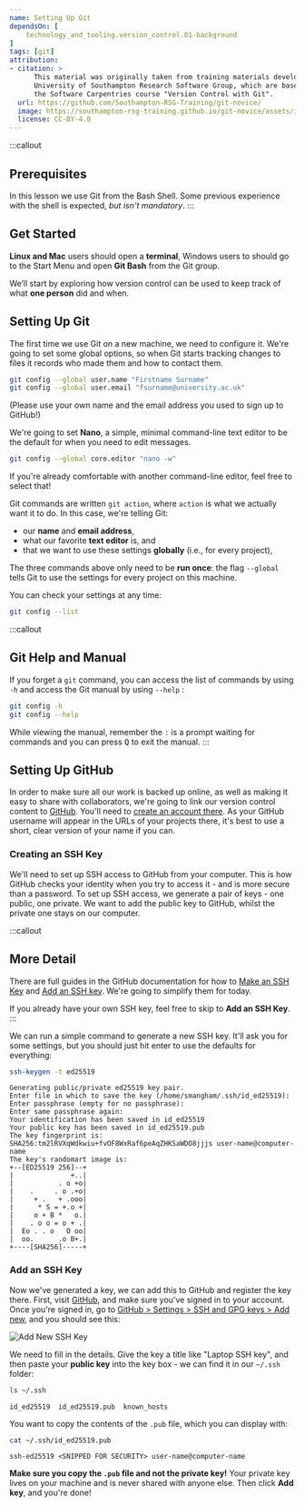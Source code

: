 ```yaml
---
name: Setting Up Git
dependsOn: [
    technology_and_tooling.version_control.01-background
]
tags: [git]
attribution:
- citation: >
      This material was originally taken from training materials developed by the
      University of Southampton Research Software Group, which are based on
      the Software Carpentries course "Version Control with Git".
  url: https://github.com/Southampton-RSG-Training/git-novice/
  image: https://southampton-rsg-training.github.io/git-novice/assets/img/home-logo.png
  license: CC-BY-4.0
---
```



:::callout

## Prerequisites

In this lesson we use Git from the Bash Shell.
Some previous experience with the shell is expected,
*but isn't mandatory*.
:::

## Get Started

**Linux and Mac** users should open a **terminal**, Windows users to should go to the Start Menu and open **Git Bash** from the Git group.

We’ll start by exploring how version control can be used to keep track of what **one person** did and when.

## Setting Up Git

The first time we use Git on a new machine, we need to configure it. We're going to set some global options, so when Git starts tracking changes to files it records who made them and how to contact them.

~~~bash
git config --global user.name "Firstname Surname"
git config --global user.email "fsurname@university.ac.uk"
~~~

(Please use your own name and the email address you used to sign up to GitHub!)

We're going to set **Nano**, a simple, minimal command-line text editor to be the default for when you need to edit messages.

~~~bash
git config --global core.editor "nano -w"
~~~

If you're already comfortable with another command-line editor, feel free to select that!

Git commands are written `git action`, where `action` is what we actually want it to do. In this case, we're telling Git:

* our **name** and **email address**,
* what our favorite **text editor** is, and
* that we want to use these settings **globally** (i.e., for every project),

The three commands above only need to be **run once**:
the flag `--global` tells Git to use the settings for every project on this machine.

You can check your settings at any time:

~~~bash
git config --list
~~~

:::callout

## Git Help and Manual

If you forget a `git` command, you can access the list of commands by using `-h` and access the Git manual by using `--help` :

~~~bash
git config -h
git config --help
~~~

While viewing the manual, remember the `:` is a prompt waiting for commands and you can press <kbd>Q</kbd> to exit the manual.
:::

## Setting Up GitHub

In order to make sure all our work is backed up online, as well as making it easy to share with collaborators, we're going to link our version control content to [GitHub](https://github.com/). You'll need to [create an account there](https://github.com/signup). As your GitHub
username will appear in the URLs of your projects there, it's best to use a short, clear version of your name if you can.

### Creating an SSH Key

We'll need to set up SSH access to GitHub from your computer. This is how GitHub checks your identity when you try to access it - and is more secure than a password. To set up SSH access, we generate a pair of keys - one public, one private. We want to add the public key to GitHub, whilst the private one stays on our computer.

:::callout

## More Detail

There are full guides in the GitHub documentation for how to
[Make an SSH Key](https://docs.github.com/en/authentication/connecting-to-github-with-ssh/generating-a-new-ssh-key-and-adding-it-to-the-ssh-agent) and
[Add an SSH key](https://docs.github.com/en/authentication/connecting-to-github-with-ssh/adding-a-new-ssh-key-to-your-github-account).
We're going to simplify them for today.

If you already have your own SSH key, feel free to skip to **Add an SSH Key**.
:::

We can run a simple command to generate a new SSH key. It'll ask you for some settings, but you should just hit enter to use the defaults for everything:

~~~bash
ssh-keygen -t ed25519
~~~

~~~text
Generating public/private ed25519 key pair.
Enter file in which to save the key (/home/smangham/.ssh/id_ed25519): 
Enter passphrase (empty for no passphrase): 
Enter same passphrase again: 
Your identification has been saved in id_ed25519
Your public key has been saved in id_ed25519.pub
The key fingerprint is:
SHA256:tm2lRVXqWdkwiu+fvOF8WxRaf6peAqZHKSaWDO8jjjs user-name@computer-name
The key's randomart image is:
+--[ED25519 256]--+
|              +..|
|           . o +o|
|    .     . o .+o|
|     + .   + .ooo|
|      * S = +.o +|
|     o + B *   o.|
|    . o o = o + .|
|  Eo . . o   O oo|
|  oo.      .o B+.|
+----[SHA256]-----+
~~~

### Add an SSH Key

Now we've generated a key, we can add this to GitHub and register the key there. First, visit [GitHub](https://github.com), and make sure you've signed in to your account. Once you're signed in, go to [GitHub > Settings > SSH and GPG keys > Add new](https://github.com/settings/ssh/new), and you should see this:

![Add New SSH Key](fig/02-setup/ssh.png)

We need to fill in the details. Give the key a title like "Laptop SSH key", and then paste your **public key** into the key box - we can find it in our `~/.ssh` folder:

~~~bash
ls ~/.ssh
~~~

~~~text
id_ed25519  id_ed25519.pub  known_hosts
~~~

You want to copy the contents of the `.pub` file, which you can display with:

~~~bash
cat ~/.ssh/id_ed25519.pub
~~~

~~~text
ssh-ed25519 <SNIPPED FOR SECURITY> user-name@computer-name
~~~

**Make sure you copy the `.pub` file and not the private key!** Your private key lives on your machine and is never shared with anyone else. Then click **Add key**, and you're done!
